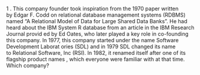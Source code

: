 1  . This company founder took inspiration from the 1970 paper written
by Edgar F. Codd on relational database management systems (RDBMS) named
“A Relational Model of Data for Large Shared Data Banks”. He had
heard about the IBM System R database from an article in the IBM
Research Journal provid    ed by Ed Oates, who later played a key role
in co-founding this company. In 1977, this company started under the
name Software Development Laborat    ories (SDL) and in 1979 SDL changed
its name to Relational Software, Inc (RSI). In 1982, it renamed itself
after one of its flagship product names    , which everyone were
familiar with at that time. Which company?
